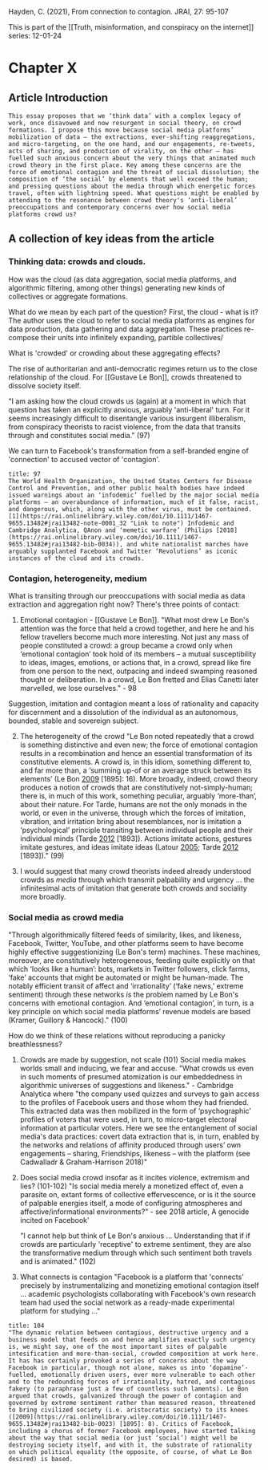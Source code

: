 Hayden, C. (2021), From connection to contagion. JRAI, 27: 95-107

This is part of the [[Truth, misinformation, and conspiracy on the internet]] series:
12-01-24

# Chapter X
## Article Introduction

```ad-abstract
This essay proposes that we ‘think data’ with a complex legacy of work, once disavowed and now resurgent in social theory, on crowd formations. I propose this move because social media platforms’ mobilization of data – the extractions, ever-shifting reaggregations, and micro-targeting, on the one hand, and our engagements, re-tweets, acts of sharing, and production of virality, on the other – has fuelled such anxious concern about the very things that animated much crowd theory in the first place. Key among these concerns are the force of emotional contagion and the threat of social dissolution; the composition of ‘the social’ by elements that well exceed the human; and pressing questions about the media through which energetic forces travel, often with lightning speed. What questions might be enabled by attending to the resonance between crowd theory's ‘anti-liberal’ preoccupations and contemporary concerns over how social media platforms crowd us?
```

## A collection of key ideas from the article

### Thinking data: crowds and clouds.

How was the cloud (as data aggregation, social media platforms, and algorithmic filtering, among other things) generating new kinds of collectives or aggregate formations.

What do we mean by each part of the question? First, the cloud - what is it? The author uses the cloud to refer to social media platforms as engines for data production, data gathering and data aggregation. These practices re-compose their units into infinitely expanding, partible collectives/

What is 'crowded' or crowding about these aggregating effects?

The rise of authoritarian and anti-democratic regimes return us to the close relationship of the cloud. For [[Gustave Le Bon]], crowds threatened to dissolve society itself.

"I am asking how the cloud crowds us (again) at a moment in which that question has taken an explicitly anxious, arguably 'anti-liberal' turn. For it seems increasingly difficult to disentangle various insurgent illiberalism, from conspiracy theorists to racist violence, from the data that transits through and constitutes social media." (97)

We can turn to Facebook's transformation from a self-branded engine of 'connection' to accused vector of 'contagion'. 

```ad-quote
title: 97
The World Health Organization, the United States Centers for Disease Control and Prevention, and other public health bodies have indeed issued warnings about an ‘infodemic’ fuelled by the major social media platforms – an overabundance of information, much of it false, racist, and dangerous, which, along with the other virus, must be contained.[1](https://rai.onlinelibrary.wiley.com/doi/10.1111/1467-9655.13482#jrai13482-note-0001_32 "Link to note") Infodemic and Cambridge Analytica, QAnon and ‘memetic warfare’ (Philips [2018](https://rai.onlinelibrary.wiley.com/doi/10.1111/1467-9655.13482#jrai13482-bib-0034)), and white nationalist marches have arguably supplanted Facebook and Twitter ‘Revolutions’ as iconic instances of the cloud and its crowds.

```

### Contagion, heterogeneity, medium

What is transiting through our preoccupations with social media as data extraction and aggregation right now? There's three points of contact:

1. Emotional contagion - [[Gustave Le Bon]].
	 "What most drew Le Bon's attention was the force that held a crowd together, and here he and his fellow travellers become much more interesting. Not just any mass of people constituted a crowd: a group became a crowd only when ‘emotional contagion’ took hold of its members – a mutual susceptibility to ideas, images, emotions, or actions that, in a crowd, spread like fire from one person to the next, outpacing and indeed swamping reasoned thought or deliberation. In a crowd, Le Bon fretted and Elias Canetti later marvelled, we lose ourselves." - 98

Suggestion, imitation and contagion meant a loss of rationality and capacity for discernment and a dissolution of the individual as an autonomous, bounded, stable and sovereign subject.

2.  The heterogeneity of the crowd
	"Le Bon noted repeatedly that a crowd is something distinctive and even new; the force of emotional contagion results in a recombination and hence an essential transformation of its constitutive elements. A crowd is, in this idiom, something different to, and far more than, a ‘summing up-of or an average struck between its elements’ (Le Bon [2009](https://rai.onlinelibrary.wiley.com/doi/10.1111/1467-9655.13482#jrai13482-bib-0023) [1895]: 16). More broadly, indeed, crowd theory produces a notion of crowds that are constitutively not-simply-human; there is, in much of this work, something peculiar, arguably ‘more-than’, about their nature. For Tarde, humans are not the only monads in the world, or even in the universe, through which the forces of imitation, vibration, and irritation bring about resemblances, nor is imitation a ‘psychological’ principle transiting between individual people and their individual minds (Tarde [2012](https://rai.onlinelibrary.wiley.com/doi/10.1111/1467-9655.13482#jrai13482-bib-0041) [1893]). Actions imitate actions, gestures imitate gestures, and ideas imitate ideas (Latour [2005](https://rai.onlinelibrary.wiley.com/doi/10.1111/1467-9655.13482#jrai13482-bib-0021); Tarde [2012](https://rai.onlinelibrary.wiley.com/doi/10.1111/1467-9655.13482#jrai13482-bib-0041) [1893])." (99)

3. I would suggest that many crowd theorists indeed already understood crowds as *media* through which transmit palpability and urgency ... the infinitesimal acts of imitation that generate both crowds and sociality more broadly.

### Social media as crowd media

"Through algorithmically filtered feeds of similarity, likes, and likeness, Facebook, Twitter, YouTube, and other platforms seem to have become highly effective suggestionizing (Le Bon's term) machines. These machines, moreover, are constitutively heterogeneous, feeding quite explicitly on that which ‘looks like a human’: bots, markets in Twitter followers, click farms, ‘fake’ accounts that might be automated or might be human-made. The notably efficient transit of affect and ‘irrationality’ (‘fake news,’ extreme sentiment) through these networks _is_ the problem named by Le Bon's concerns with emotional contagion. And ‘emotional contagion’, in turn, is a key principle on which social media platforms’ revenue models are based (Kramer, Guillory & Hancock)." (100)

How do we think of these relations without reproducing a panicky breathlessness?

1. Crowds are made by suggestion, not scale (101)
	Social media makes worlds small and inducing, we fear and accuse. "What crowds us even in such moments of presumed atomization is our embeddedness in algorithmic universes of suggestions and likeness." - Cambridge Analytica where "the company used quizzes and surveys to gain access to the profiles of Facebook users and those whom they had friended. This extracted data was then mobilized in the form of ‘psychographic’ profiles of voters that were used, in turn, to micro-target electoral information at particular voters. Here we see the entanglement of social media's data practices: covert data extraction that is, in turn, enabled by the networks and relations of affinity produced through users’ own engagements – sharing, Friendships, likeness – with the platform (see Cadwalladr & Graham-Harrison 2018)"

2. Does social media crowd insofar as it incites violence, extremism and lies? (101-102)
	"Is social media merely a monetized effect of, even a parasite on, extant forms of collective effervescence, or is it the source of palpable energies itself, a mode of configuring atmospheres and affective/informational environments?" - see 2018 article, A genocide incited on Facebook'

	"I cannot help but think of Le Bon's anxious ... Understanding that if if crowds are particularly 'receptive' to extreme sentiment, they are also the transformative medium through which such sentiment both travels and is animated." (102)

3. What connects is contagion
	"Facebook is a platform that 'connects' precisely by instrumentalizing and monetizing emotional contagion itself ... academic psychologists collaborating with Facebook's own research team had used the social network as a ready-made experimental platform for studying ..." 


```ad-quote
title: 104
"The dynamic relation between contagious, destructive urgency and a business model that feeds on and hence amplifies exactly such urgency is, we might say, one of the most important sites of palpable intesification and more-than-social, crowded composition at work here. It has has certainly provoked a series of concerns about the way Facebook in particular, though not alone, makes us into ‘dopamine’-fuelled, emotionally driven users, ever more vulnerable to each other and to the redounding forces of irrationality, hatred, and contagious fakery (to paraphrase just a few of countless such laments). Le Bon argued that crowds, galvanized through the power of contagion and governed by extreme sentiment rather than measured reason, threatened to bring civilized society (i.e. aristocratic society) to its knees ([2009](https://rai.onlinelibrary.wiley.com/doi/10.1111/1467-9655.13482#jrai13482-bib-0023) [1895]: 8). Critics of Facebook, including a chorus of former Facebook employees, have started talking about the way that social media (or just ‘social’) might well be destroying society itself, and with it, the substrate of rationality on which political equality (the opposite, of course, of what Le Bon desired) is based.
```
